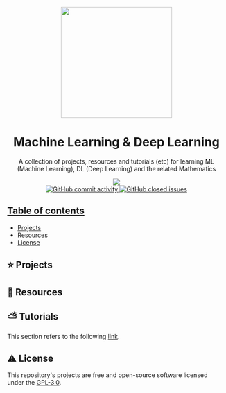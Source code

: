 <p align="center">
  <img width="auto" height="256px" src="https://user-images.githubusercontent.com/34566999/230425614-cdb46adf-c37b-4148-8fe8-a6e624ae4df7.png">
</p>

<h1 align="center">Machine Learning & Deep Learning</h1>

<p align="center">
    A collection of projects, resources and tutorials (etc) for learning ML (Machine Learning), DL (Deep Learning) and the related Mathematics 
</p>

<p align="center">
    <a title="License GNU" href="https://github.com/enfycius/ML-Notes/blob/main/LICENSE"><img src="https://img.shields.io/badge/license-GPL v3-blue?style=flat-square"> <br>
    <img alt="GitHub commit activity" src="https://img.shields.io/github/commit-activity/m/enfycius/ML-Notes"/>
    <img alt="GitHub closed issues" src="https://img.shields.io/github/issues-closed/enfycius/ML-Notes"/>
</p>

## Table of contents

  * [Projects](#)
  * [Resources](#)
  * [License](#)

## :star: Projects

## :seedling: Resources

## :partly_sunny: Tutorials

This section refers to the following [link](https://enfycius.github.io/_enfycius/docs-cs/category/machine-learning).

## :warning: License

This repository's projects are free and open-source software licensed under the [GPL-3.0](https://github.com/enfycius/ML-Notes/blob/master/LICENSE).